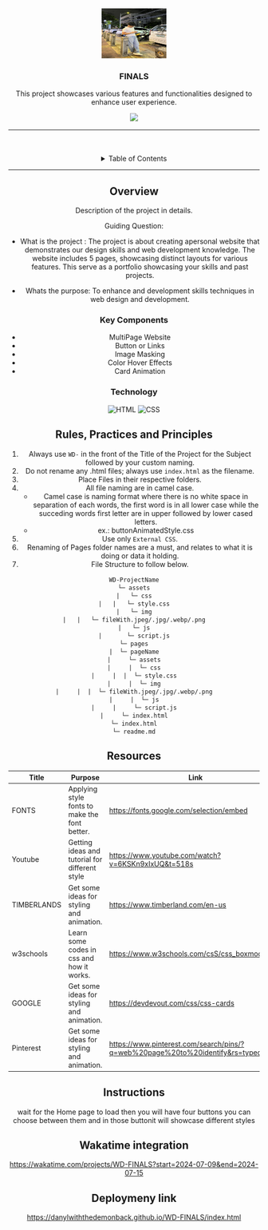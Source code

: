 <a name="readme-top">

<br/>

<br />
<div align="center">
  <a href="https://github.com/zyx-0314/">
    <img src="./assets/img/danylbalan.jpg" alt="Panda" width="130" height="100">
  </a>

  <h3 align="center">FINALS</h3>
</div>

<div align="center">
 This project showcases various features and functionalities designed to enhance user experience. 

<br />

![](https://visit-counter.vercel.app/counter.png?page=Maerona03/WD-Handson2)

---

<br />
<br />

<!-- TODO: If you want to add more layers for your readme -->
<details>
  <summary>Table of Contents</summary>
  <ol>
    <li>
      <a href="#overview">Overview</a>
      <ol>
        <li>
          <a href="#key-components">Key Components</a>
        </li>
        <li>
          <a href="#technology">Technology</a>
        </li>
      </ol>
    </li>
    <li>
      <a href="#rule,-practices-and-principles">Rules, Practices and Principles</a>
    </li>
    <li>
      <a href="#resources">Resources</a>
    </li>
  </ol>
</details>

---

## Overview

<!-- TODO: To be changed -->
<!-- The following are just sample -->

Description of the project in details.

Guiding Question:

- What is the project : The project is about creating apersonal website that demonstrates our design skills and web development knowledge. The website includes  5 pages, showcasing distinct layouts for various features. This serve as a portfolio showcasing your skills and past projects.

- Whats the purpose: To enhance and development skills techniques in web design and development.

### Key Components

<!-- TODO: List of Key Components -->
<!-- The following are just sample -->

- MultiPage Website
- Button or Links
- Image Masking
- Color Hover Effects
- Card Animation

### Technology

![HTML](https://img.shields.io/badge/HTML-E34F26?style=for-the-badge&logo=html5&logoColor=white)
![CSS](https://img.shields.io/badge/CSS-1572B6?style=for-the-badge&logo=css3&logoColor=white)

## Rules, Practices and Principles

1. Always use `WD-` in the front of the Title of the Project for the Subject followed by your custom naming.
2. Do not rename any .html files; always use `index.html` as the filename.
3. Place Files in their respective folders.
4. All file naming are in camel case.
   - Camel case is naming format where there is no white space in separation of each words, the first word is in all lower case while the succeding words first letter are in upper followed by lower cased letters.
   - ex.: buttonAnimatedStyle.css
5. Use only `External CSS`.
6. Renaming of Pages folder names are a must, and relates to what it is doing or data it holding.
7. File Structure to follow below.

```
WD-ProjectName
└─ assets
|   └─ css
|   |   └─ style.css
|   └─ img
|   |   └─ fileWith.jpeg/.jpg/.webp/.png
|   └─ js
|       └─ script.js
└─ pages
|  └─ pageName
|     └─ assets
|     |  └─ css
|     |  |  └─ style.css
|     |  └─ img
|     |  |  └─ fileWith.jpeg/.jpg/.webp/.png
|     |  └─ js
|     |     └─ script.js
|     └─ index.html
└─ index.html
└─ readme.md
```

## Resources

<!-- TODO: Add References -->

| Title     | Purpose                                        | Link                                               |
| --------- | ---------------------------------------------- | -------------------------------------------------- |
| FONTS     | Applying style fonts to make the font better.  | https://fonts.google.com/selection/embed           |
| Youtube   | Getting ideas and tutorial for different style | https://www.youtube.com/watch?v=6KSKn9xIxUQ&t=518s |
| TIMBERLANDS | Get some ideas for styling and animation.    | https://www.timberland.com/en-us                   |
| w3schools | Learn some codes in css and how it works.      | https://www.w3schools.com/csS/css_boxmodel.asp     |
| GOOGLE    | Get some ideas for styling and animation.      | https://devdevout.com/css/css-cards                |
| Pinterest  | Get some ideas for styling and animation.    | https://www.pinterest.com/search/pins/?q=web%20page%20to%20identify&rs=typed

## Instructions 

wait for the Home page to load then you will have four buttons you can choose between them and in those buttonit will showcase different styles 

## Wakatime integration

https://wakatime.com/projects/WD-FINALS?start=2024-07-09&end=2024-07-15

## Deploymeny link

https://danylwiththedemonback.github.io/WD-FINALS/index.html

